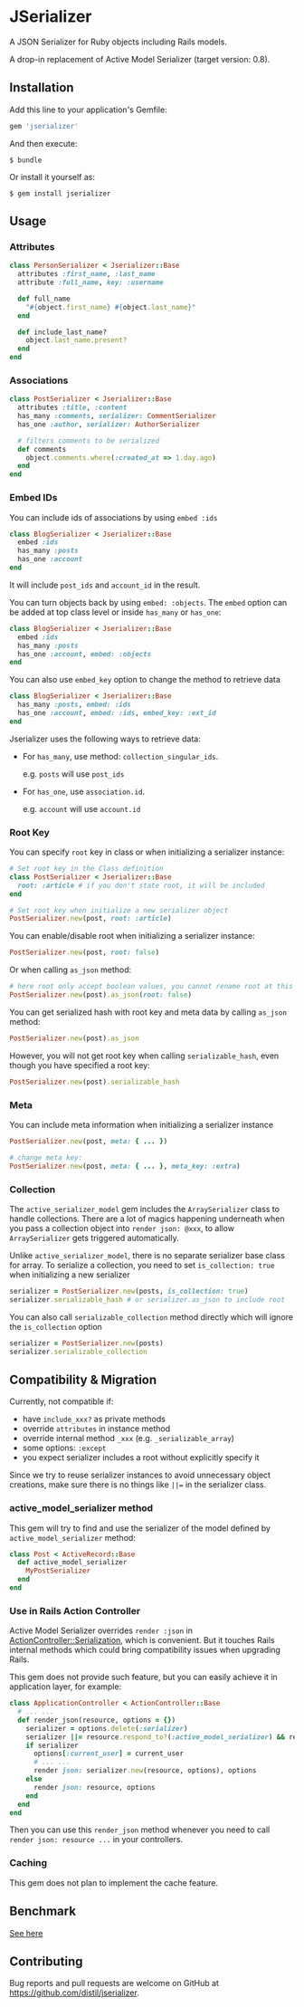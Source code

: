 # JSerializer

A JSON Serializer for Ruby objects including Rails models.

A drop-in replacement of Active Model Serializer (target version: 0.8).

## Installation

Add this line to your application's Gemfile:

```ruby
gem 'jserializer'
```

And then execute:

    $ bundle

Or install it yourself as:

    $ gem install jserializer

## Usage

### Attributes

```ruby
class PersonSerializer < Jserializer::Base
  attributes :first_name, :last_name
  attribute :full_name, key: :username

  def full_name
    "#{object.first_name} #{object.last_name}"
  end

  def include_last_name?
    object.last_name.present?
  end
end
```

### Associations

```ruby
class PostSerializer < Jserializer::Base
  attributes :title, :content
  has_many :comments, serializer: CommentSerializer
  has_one :author, serializer: AuthorSerializer

  # filters comments to be serialized
  def comments
    object.comments.where(:created_at => 1.day.ago)
  end
end
```

### Embed IDs
You can include ids of associations by using `embed :ids`
```ruby
class BlogSerializer < Jserializer::Base
  embed :ids
  has_many :posts
  has_one :account
end
```
It will include `post_ids` and `account_id` in the result.

You can turn objects back by using `embed: :objects`. The `embed` option can be added
at top class level or inside `has_many` or `has_one`:
```ruby
class BlogSerializer < Jserializer::Base
  embed :ids
  has_many :posts
  has_one :account, embed: :objects
end
```
You can also use `embed_key` option to change the method to retrieve data
```ruby
class BlogSerializer < Jserializer::Base
  has_many :posts, embed: :ids
  has_one :account, embed: :ids, embed_key: :ext_id
end
```


Jserializer uses the following ways to retrieve data:

- For `has_many`, use method: `collection_singular_ids`.

    e.g. `posts` will use `post_ids`

- For `has_one`, use `association.id`.

    e.g. `account` will use `account.id`

### Root Key
You can specify `root` key in class or when initializing a serializer instance:
```ruby
# Set root key in the Class definition
class PostSerializer < Jserializer::Base
  root: :article # if you don't state root, it will be included
end

# Set root key when initialize a new serializer object
PostSerializer.new(post, root: :article)
```

You can enable/disable root when initializing a serializer instance:
```ruby
PostSerializer.new(post, root: false)
```

Or when calling `as_json` method:
```ruby
# here root only accept boolean values, you cannot rename root at this point
PostSerializer.new(post).as_json(root: false)
```

You can get serialized hash with root key and meta data by calling `as_json` method:
```ruby
PostSerializer.new(post).as_json
```

However, you will not get root key when calling `serializable_hash`, even though you have specified a root key:
```ruby
PostSerializer.new(post).serializable_hash
```

### Meta
You can include meta information when initializing a serializer instance
```ruby
PostSerializer.new(post, meta: { ... })

# change meta key:
PostSerializer.new(post, meta: { ... }, meta_key: :extra)
```

### Collection
The `active_serializer_model` gem includes the `ArraySerializer` class to handle collections. There are a lot of magics happening underneath when you pass a collection object into `render json: @xxx`, to allow `ArraySerializer` gets triggered automatically.

Unlike `active_serializer_model`, there is no separate serializer base class for array. To serialize a collection, you need to set `is_collection: true` when initializing a new serializer
```ruby
serializer = PostSerializer.new(posts, is_collection: true)
serializer.serializable_hash # or serializer.as_json to include root
```

You can also call `serializable_collection` method directly which will ignore the `is_collection` option
```ruby
serializer = PostSerializer.new(posts)
serializer.serializable_collection
```




## Compatibility & Migration

Currently, not compatible if:
- have `include_xxx?` as private methods
- override `attributes` in instance method
- override internal method `_xxx` (e.g. `_serializable_array`)
- some options: `:except`
- you expect serializer includes a root without explicitly specify it

Since we try to reuse serializer instances to avoid unnecessary object creations, make sure there is no things like `||=` in
the serializer class.

### active_model_serializer method
This gem will try to find and use the serializer of the model defined by `active_model_serializer` method:

```ruby
class Post < ActiveRecord::Base
  def active_model_serializer
    MyPostSerializer
  end
end
```

### Use in Rails Action Controller
Active Model Serializer overrides `render :json` in [ActionController::Serialization](https://github.com/rails-api/active_model_serializers/blob/0-8-stable/lib/action_controller/serialization.rb), which is convenient. But it touches Rails internal methods which could bring compatibility issues when upgrading Rails.

This gem does not provide such feature, but you can easily achieve it in application layer, for example:
```ruby
class ApplicationController < ActionController::Base
  # ... ...
  def render_json(resource, options = {})
    serializer = options.delete(:serializer)
    serializer ||= resource.respond_to?(:active_model_serializer) && resource.active_model_serializer
    if serializer
      options[:current_user] = current_user
      # ... ...
      render json: serializer.new(resource, options), options
    else
      render json: resource, options
    end
  end
end
```
Then you can use this `render_json` method whenever you need to call `render json: resource ...` in your controllers.

### Caching
This gem does not plan to implement the cache feature.


## Benchmark
[See here](benchmark/README.md)

## Contributing

Bug reports and pull requests are welcome on GitHub at https://github.com/distil/jserializer.
